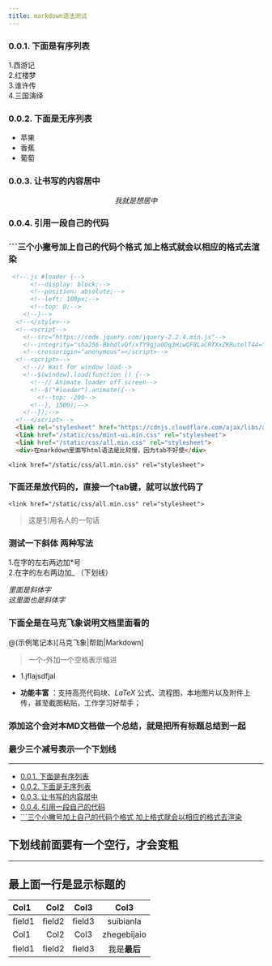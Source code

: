 ```yaml
---
title: markdown语法测试
---
```


### 0.0.1. 下面是有序列表

1.西游记<br >
2.红楼梦<br >
3.谁许传<br >
4.三国演绎

### 0.0.2. 下面是无序列表
  * 苹果<br />
  * 香蕉 <br />
  * 葡萄<br />

### 0.0.3. 让书写的内容居中

 $$ 我就是想居中 $$


### 0.0.4. 引用一段自己的代码
###  ```三个小撇号加上自己的代码个格式  加上格式就会以相应的格式去渲染
```html
 <!--.js #loader {-->
      <!--display: block;-->
      <!--position: absolute;-->
      <!--left: 100px;-->
      <!--top: 0;-->
    <!--}-->
  <!--</style>-->
  <!--<script-->
    <!--src="https://code.jquery.com/jquery-2.2.4.min.js"-->
    <!--integrity="sha256-BbhdlvQf/xTY9gja0Dq3HiwQF8LaCRTXxZKRutelT44="-->
    <!--crossorigin="anonymous"></script>-->
  <!--<script>-->
    <!--// Wait for window load-->
    <!--$(window).load(function () {-->
      <!--// Animate loader off screen-->
      <!--$("#loader").animate({-->
        <!--top: -200-->
      <!--}, 1500);-->
    <!--});-->
  <!--</script>-->
  <link rel="stylesheet" href="https://cdnjs.cloudflare.com/ajax/libs/animate.css/3.5.2/animate.min.css">
  <link href="/static/css/mint-ui.min.css" rel="stylesheet">
  <link href="/static/css/all.min.css" rel="stylesheet">
  <div>在markdown里面写html语法是比较慢，因为tab不好使</div>
  ```


```htlm
<link href="/static/css/all.min.css" rel="stylesheet">
```


### 下面还是放代码的，直接一个tab键，就可以放代码了


    <link href="/static/css/all.min.css" rel="stylesheet">



>这是引用名人的一句话


### 测试一下斜体 两种写法
1.在字的左右两边加*号<br />
2.在字的左右两边加_   （下划线）

*里面是斜体字*<br />
_这里面也是斜体字_

### 下面全是在马克飞象说明文档里面看的

@(示例笔记本)[马克飞象|帮助|Markdown]

>一个-外加一个空格表示缩进

- 1.jflajsdfjal 

- **功能丰富** ：支持高亮代码块、*LaTeX* 公式、流程图，本地图片以及附件上传，甚至截图粘贴，工作学习好帮手；



<!-- TOC -->
### <!-- TOC --> 添加这个会对本MD文档做一个总结，就是把所有标题总结到一起


### 最少三个减号表示一个下划线

------

- [0.0.1. 下面是有序列表](#001-下面是有序列表)
- [0.0.2. 下面是无序列表](#002-下面是无序列表)
- [0.0.3. 让书写的内容居中](#003-让书写的内容居中)
- [0.0.4. 引用一段自己的代码](#004-引用一段自己的代码)
- [```三个小撇号加上自己的代码个格式  加上格式就会以相应的格式去渲染](#三个小撇号加上自己的代码个格式--加上格式就会以相应的格式去渲染)

<!-- /TOC -->
##  下划线前面要有一个空行，才会变粗

---

## 最上面一行是显示标题的
| Col1   |     Col2 |   Col3   |Col3   |
| :-- | ---:| :---: |:--: |
| field1    |   field2 |  field3  |suibianla |
| Col1      |     Col2 |   Col3   |zhegebijaio |
| field1    |   field2 |  field3  |我是**最后**|
